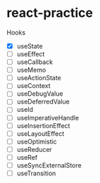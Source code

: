 # react-practice

Hooks
- [x] useState
- [ ] useEffect
- [ ] useCallback
- [ ] useMemo
- [ ] useActionState
- [ ] useContext
- [ ] useDebugValue
- [ ] useDeferredValue
- [ ] useId
- [ ] useImperativeHandle
- [ ] useInsertionEffect
- [ ] useLayoutEffect
- [ ] useOptimistic
- [ ] useReducer
- [ ] useRef
- [ ] useSyncExternalStore
- [ ] useTransition
